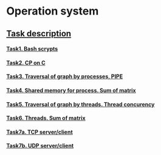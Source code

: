 # Operation system

## [Task description](os.pdf)

#### [Task1. Bash scrypts](bash/)
#### [Task2. CP on C](c/cp/)
#### [Task3. Traversal of graph by processes, PIPE](c/graph_process)
#### [Task4. Shared memory for process. Sum of matrix](c/shm_matrix)
#### [Task5. Traversal of graph by threads. Thread concurency](c/graph_threads)
#### [Task6. Threads. Sum of matrix](c/thread_matrix)
#### [Task7a. TCP server/client](c/tcp)
#### [Task7b. UDP server/client](c/udp)
